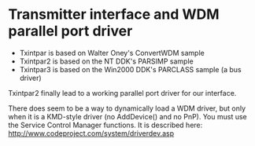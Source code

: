 # Transmitter interface and WDM parallel port driver

* Txintpar is based on Walter Oney's ConvertWDM sample
* Txintpar2 is based on the NT DDK's PARSIMP sample
* Txintpar3 is based on the Win2000 DDK's PARCLASS sample (a bus driver)

Txintpar2 finally lead to a working parallel port driver for our interface.

There does seem to be a way to dynamically load a WDM driver, but only when it is a KMD-style driver (no AddDevice() and no PnP). You must use the Service Control Manager functions. It is described here: http://www.codeproject.com/system/driverdev.asp
